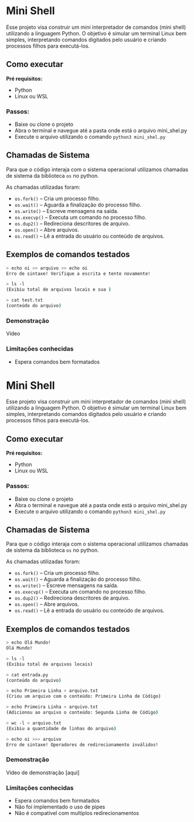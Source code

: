 # Mini Shell 

Esse projeto visa construir um mini interpretador de comandos (mini shell) utilizando a linguagem Python.
O objetivo é simular um terminal Linux bem simples, interpretando comandos digitados pelo usuário e criando processos filhos para executá-los.

## Como executar

**Pré requisitos:**
- Python
- Linux ou WSL 

### Passos:
- Baixe ou clone o projeto
- Abra o terminal e navegue até a pasta onde está o arquivo mini_shel.py
- Execute o arquivo utilizando o comando `python3 mini_shel.py`


## Chamadas de Sistema

Para que o código interaja com o sistema operacional utilizamos chamadas de sistema da biblioteca `os` no python.

As chamadas utilizadas foram:

- `os.fork()` – Cria um processo filho.
- `os.wait()` – Aguarda a finalização do processo filho.
- `os.write()` – Escreve mensagens na saída.
- `os.execvp()` – Executa um comando no processo filho.
- `os.dup2()` – Redireciona descritores de arquivo.
- `os.open()` – Abre arquivos.
- `os.read()` – Lê a entrada do usuário ou conteúdo de arquivos.


## Exemplos de comandos testados

 ```bash
> echo oi >> arquivo >> echo oi
Erro de sintaxe! Verifique a escrita e tente novamente!

> ls -l 
(Exibiu total de arquivos locais e sua )

> cat test.txt
(conteúdo do arquivo)
 ```

### Demonstração 
Vídeo

### Limitações conhecidas 
- Espera comandos bem formatados

# Mini Shell 

Esse projeto visa construir um mini interpretador de comandos (mini shell) utilizando a linguagem Python.
O objetivo é simular um terminal Linux bem simples, interpretando comandos digitados pelo usuário e criando processos filhos para executá-los.

## Como executar

**Pré requisitos:**
- Python
- Linux ou WSL 

### Passos:
- Baixe ou clone o projeto
- Abra o terminal e navegue até a pasta onde está o arquivo mini_shel.py
- Execute o arquivo utilizando o comando `python3 mini_shel.py`


## Chamadas de Sistema

Para que o código interaja com o sistema operacional utilizamos chamadas de sistema da biblioteca `os` no python.

As chamadas utilizadas foram:

- `os.fork()` – Cria um processo filho.
- `os.wait()` – Aguarda a finalização do processo filho.
- `os.write()` – Escreve mensagens na saída.
- `os.execvp()` – Executa um comando no processo filho.
- `os.dup2()` – Redireciona descritores de arquivo.
- `os.open()` – Abre arquivos.
- `os.read()` – Lê a entrada do usuário ou conteúdo de arquivos.


## Exemplos de comandos testados

 ```bash
> echo Olá Mundo! 
Olá Mundo!

> ls -l 
(Exibiu total de arquivos locais)

> cat entrada.py
(conteúdo do arquivo)

> echo Primeira Linha > arquivo.txt
(Criou um arquivo com o conteúdo: Primeira Linha de Código)

> echo Primeira Linha > arquivo.txt
(Adicionou ao arquivo o conteúdo: Segunda Linha de Código)

> wc -l < arquivo.txt
(Exibiu a quantidade de linhas do arquivo)

> echo oi >>> arquivo 
Erro de sintaxe! Operadores de redirecionamento inválidos!

 ```

### Demonstração 
Vídeo de demonstração [aqui]

### Limitações conhecidas 
- Espera comandos bem formatados
- Não foi implementado o uso de pipes 
- Não é compatível com multiplos redirecionamentos 